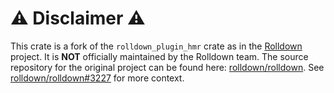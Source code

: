 # ⚠️ Disclaimer ⚠️

This crate is a fork of the `rolldown_plugin_hmr` crate as in the [Rolldown](https://rolldown.rs/) project. It is **NOT** officially maintained by the Rolldown team. The source repository for the original project can be found here: [rolldown/rolldown](https://github.com/rolldown/rolldown/). See [rolldown/rolldown#3227](https://github.com/rolldown/rolldown/issues/3227) for more context.
